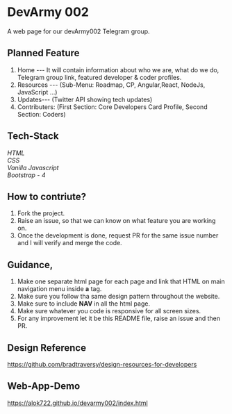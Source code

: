 # DevArmy 002
A web page for our devArmy002 Telegram group.

## Planned Feature
1. Home --- It will contain information about who we are, what do we do, Telegram group link, featured developer & coder profiles.</br>
2. Resources --- (Sub-Menu: Roadmap, CP, Angular,React, NodeJs, JavaScript ...)</br>
3. Updates--- (Twitter API showing tech updates)</br>
4. Contributers: (First Section: Core Developers Card Profile, Second Section: Coders)</br>

## Tech-Stack
<i>HTML</i> </br>
<i>CSS</i> </br>
<i>Vanilla Javascript</i> </br>
<i>Bootstrap - 4</i> </br>

## How to contriute?
1. Fork the project.</br>
2. Raise an issue, so that we can know on what feature you are working on.</br>
3. Once the development is done, request PR for the same issue number and I will verify and merge the code.

## Guidance,
1. Make one separate html page for each page and link that HTML on main navigation menu inside <b>a</b> tag.</br>
2. Make sure you follow tha same design pattern throughout the website.</br>
3. Make sure to include <b>NAV</b> in all the html page.</br>
4. Make sure whatever you code is responsive for all screen sizes.</br>
5. For any improvement let it be this README file, raise an issue and then PR.

## Design Reference
https://github.com/bradtraversy/design-resources-for-developers

## Web-App-Demo
https://alok722.github.io/devarmy002/index.html
